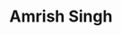 ---
layout: post
title: Amrish Singh
school: NYU
major: Major?
image: https://static.squarespace.com/static/50354720c4aa2d2d3150d3d8/t/523fb556e4b0f99c83f170d6/1379906902766/3272734019_738633ea63_z.jpg?format=300w
position: ??
positionURL: http://www.techatnyu.org/position
now: Digital First Ventures
nowURL: http://www.google.com
twitter: 
email: t@NYU email?
graduate: 2014
weight: 14
---